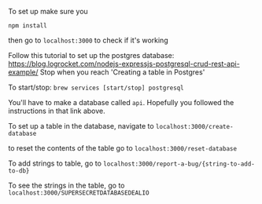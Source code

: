 To set up make sure you

`npm install`

then go to `localhost:3000` to check if it's working

Follow this tutorial to set up the postgres database: https://blog.logrocket.com/nodejs-expressjs-postgresql-crud-rest-api-example/
Stop when you reach 'Creating a table in Postgres'

To start/stop: `brew services [start/stop] postgresql`

You'll have to make a database called `api`. Hopefully you followed the instructions in that link above. 

To set up a table in the database, navigate to `localhost:3000/create-database`

to reset the contents of the table go to `localhost:3000/reset-database`

To add strings to table, go to `localhost:3000/report-a-bug/{string-to-add-to-db}`

To see the strings in the table, go to `localhost:3000/SUPERSECRETDATABASEDEALIO`